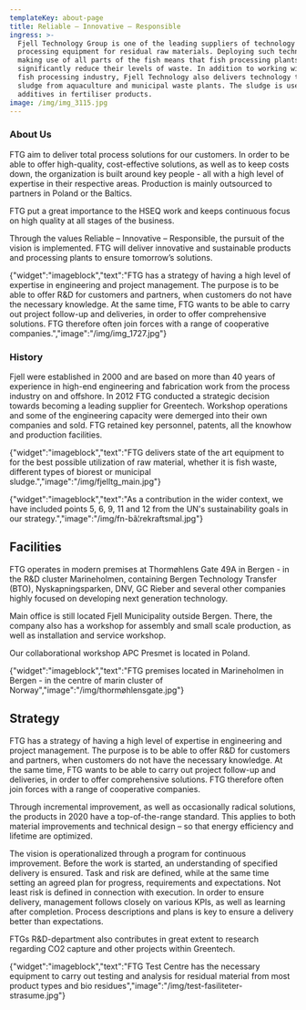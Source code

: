 ```yaml
---
templateKey: about-page
title: Reliable – Innovative – Responsible
ingress: >-
  Fjell Technology Group is one of the leading suppliers of technology towards
  processing equipment for residual raw materials. Deploying such technology for
  making use of all parts of the fish means that fish processing plants
  significantly reduce their levels of waste. In addition to working with the
  fish processing industry, Fjell Technology also delivers technology to recycle
  sludge from aquaculture and municipal waste plants. The sludge is used as
  additives in fertiliser products. 
image: /img/img_3115.jpg
---
```

### About Us

FTG aim to deliver total process solutions for our customers. In order to be able to offer high-quality, cost-effective solutions, as well as to keep costs down, the organization is built around key people - all with a high level of expertise in their respective areas. Production is mainly outsourced to partners in Poland or the Baltics.  

FTG put a great importance to the HSEQ work and keeps continuous focus on high quality at all stages of the business.

Through the values ​​Reliable – Innovative – Responsible, the pursuit of the vision is implemented. FTG will deliver innovative and sustainable products and processing plants to ensure tomorrow’s solutions.

{"widget":"imageblock","text":"FTG has a strategy of having a high level of expertise in engineering and project management. The purpose is to be able to offer R&D for customers and partners, when customers do not have the necessary knowledge.  At the same time, FTG wants to be able to carry out project follow-up and deliveries, in order to offer comprehensive solutions. FTG therefore often join forces with a range of cooperative companies.","image":"/img/img_1727.jpg"}

### History

Fjell were established in 2000 and are based on more than 40 years of experience in high-end engineering and fabrication work from the process industry on and offshore. In 2012 FTG conducted a strategic decision towards becoming a leading supplier for Greentech. Workshop operations and some of the engineering capacity were demerged into their own companies and sold. FTG retained key personnel, patents, all the knowhow and production facilities. 

{"widget":"imageblock","text":"FTG delivers state of the art equipment to for the best possible utilization of raw material, whether it is fish waste, different types of biorest or municipal sludge.","image":"/img/fjelltg_main.jpg"}

{"widget":"imageblock","text":"As a contribution in the wider context, we have included points 5, 6, 9, 11 and 12 from the UN's sustainability goals in our strategy.","image":"/img/fn-bã¦rekraftsmal.jpg"}

## Facilities

FTG operates in modern premises at Thormøhlens Gate 49A in Bergen - in the R&D cluster Marineholmen, containing Bergen Technology Transfer (BTO), Nyskapningsparken, DNV, GC Rieber and several other companies highly focused on developing next generation technology. 

Main office is still located Fjell Municipality outside Bergen. There, the company also has a workshop for assembly and small scale production, as well as installation and service workshop.

 Our collaborational workshop APC Presmet is located in Poland.

{"widget":"imageblock","text":"FTG premises located in Marineholmen in Bergen - in the centre of marin cluster of Norway","image":"/img/thormøhlensgate.jpg"}

## Strategy

FTG has a strategy of having a high level of expertise in engineering and project management. The purpose is to be able to offer R&D for customers and partners, when customers do not have the necessary knowledge.  At the same time, FTG wants to be able to carry out project follow-up and deliveries, in order to offer comprehensive solutions. FTG therefore often join forces with a range of cooperative companies.

Through incremental improvement, as well as occasionally radical solutions, the products in 2020 have a top-of-the-range standard. This applies to both material improvements and technical design – so that energy efficiency and lifetime are optimized.

The vision is operationalized through a program for continuous improvement. Before the work is started, an understanding of specified delivery is ensured. Task and risk are defined, while at the same time setting an agreed plan for progress, requirements and expectations. Not least risk is defined in connection with execution. In order to ensure delivery, management follows closely on various KPIs, as well as learning after completion. Process descriptions and plans is key to ensure a delivery better than expectations.

FTGs R&D-department also contributes in great extent to research regarding CO2 capture and other projects within Greentech. 

{"widget":"imageblock","text":"FTG Test Centre has the necessary equipment to carry out testing and analysis for residual material from most product types and bio residues","image":"/img/test-fasiliteter-strasume.jpg"}
